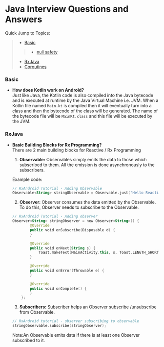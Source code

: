 # Java Interview Questions and Answers

Quick Jump to Topics:
 > * [Basic](#basic)
 >> * [null safety](#null-safety)
 > * [RxJava](#rxjava)
 > * [Coroutines](#coroutines)


### Basic

-   **How does Kotlin work on Android?**<br/>
    Just like Java, the Kotlin code is also compiled into the Java bytecode and is executed at runtime by the Java Virtual Machine i.e. JVM. When a Kotlin file named ```Main.kt``` is compiled then it will eventually turn into a class and then the bytecode of the class will be generated. The name of the bytecode file will be ```MainKt.class``` and this file will be executed by the JVM.

### RxJava
-   **Basic Building Blocks for Rx Programming?**<br/>
    There are 2 main building blocks for Reactive / Rx Programming

    1) <b>Observable:</b>
    Observables simply emits the data to those which subscribed to them. All the emission is done asynchronously to the subscribers.

    Example code:

    ```kotlin
    // RxAndroid Tutorial - Adding Observable
    Observable<String> stringObservable = Observable.just("Hello Reactive Programming!");
    ```
   
    2) <b>Observer:</b>
    Observer consumes the data emitted by the Observable. To do this, Observer needs to subscribe to the Observable.

    ```kotlin
    // RxAndroid Tutorial - Adding observer
    Observer<String> stringObserver = new Observer<String>() {
            @Override
            public void onSubscribe(Disposable d) {
            }

            @Override
            public void onNext(String s) {
                Toast.makeText(MainActivity.this, s, Toast.LENGTH_SHORT).show();
            }

            @Override
            public void onError(Throwable e) {
            }

            @Override
            public void onComplete() {
            }
        };
    ```
    3) <b>Subscribers:</b>
    Subscriber helps an Observer subscribe /unsubscribe from Observable.

    ```kotlin
    // RxAndroid tutorial - observer subscribing to observable
    stringObservable.subscribe(stringObserver);
    ```
    
    Note:An Observable emits data if there is at least one Observer subscribed to it.
